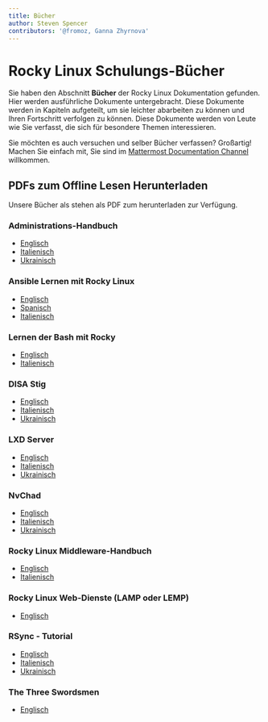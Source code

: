 ```yaml
---
title: Bücher
author: Steven Spencer
contributors: '@fromoz, Ganna Zhyrnova'
---
```


# Rocky Linux Schulungs-Bücher

Sie haben den Abschnitt **Bücher** der Rocky Linux Dokumentation gefunden. Hier werden ausführliche Dokumente untergebracht. Diese Dokumente werden in Kapiteln aufgeteilt, um sie leichter abarbeiten zu können und Ihren Fortschritt verfolgen zu können. Diese Dokumente werden von Leute wie Sie verfasst, die sich für besondere Themen interessieren.

Sie möchten es auch versuchen und selber Bücher verfassen? Großartig! Machen Sie einfach mit, Sie sind im [Mattermost Documentation Channel](https://chat.rockylinux.org/rocky-linux/channels/documentation) willkommen.

## PDFs zum Offline Lesen Herunterladen

Unsere Bücher als stehen als PDF zum herunterladen zur Verfügung.

### Administrations-Handbuch

* [Englisch](https://rocky-linux.github.io/documentation/RockyLinuxAdminGuide.pdf)
* [Italienisch](https://rocky-linux.github.io/documentation/RockyLinuxAdminGuide.it.pdf)
* [Ukrainisch](https://rocky-linux.github.io/documentation/RockyLinuxAdminGuide.uk.pdf)

### Ansible Lernen mit Rocky Linux

* [Englisch](https://rocky-linux.github.io/documentation/LearningAnsibleWithRocky.pdf)
* [Spanisch](https://rocky-linux.github.io/documentation/LearningAnsibleWithRocky.es.pdf)
* [Italienisch](https://rocky-linux.github.io/documentation/LearningAnsibleWithRocky.it.pdf)

### Lernen der Bash mit Rocky

* [Englisch](https://rocky-linux.github.io/documentation/LearningBashWithRocky.pdf)
* [Italienisch](https://rocky-linux.github.io/documentation/LearningBashWithRocky.it.pdf)

### DISA Stig

* [Englisch](https://rocky-linux.github.io/documentation/Disa_stig_rocky_linux.pdf)
* [Italienisch](https://rocky-linux.github.io/documentation/Disa_stig_rocky_linux.it.pdf)
* [Ukrainisch](https://rocky-linux.github.io/documentation/Disa_stig_rocky_linux.uk.pdf)

### LXD Server

* [Englisch](https://rocky-linux.github.io/documentation/lxd_server_rocky_linux.pdf)
* [Italienisch](https://rocky-linux.github.io/documentation/lxd_server_rocky_linux.it.pdf)
* [Ukrainisch](https://rocky-linux.github.io/documentation/lxd_server_rocky_linux.uk.pdf)

### NvChad

* [Englisch](https://rocky-linux.github.io/documentation/NvChad.pdf)
* [Italienisch](https://rocky-linux.github.io/documentation/NvChad.it.pdf)
* [Ukrainisch](https://rocky-linux.github.io/documentation/NvChad.uk.pdf)

### Rocky Linux Middleware-Handbuch

* [Englisch](https://rocky-linux.github.io/documentation/RockyLinuxMiddlewaresGuide.pdf)
* [Italienisch](https://rocky-linux.github.io/documentation/RockyLinuxMiddlewaresGuide.it.pdf)

### Rocky Linux Web-Dienste (LAMP oder LEMP)

* [Englisch](https://rocky-linux.github.io/documentation/RockyLinuxWebServicesGuide.pdf)
### RSync - Tutorial

* [Englisch](https://rocky-linux.github.io/documentation/learning_rsync_rocky_linux.pdf)
* [Italienisch](https://rocky-linux.github.io/documentation/learning_rsync_rocky_linux.it.pdf)
* [Ukrainisch](https://rocky-linux.github.io/documentation/learning_rsync_rocky_linux.uk.pdf)

### The Three Swordsmen

* [Englisch](https://rocky-linux.github.io/documentation/Sed_Awk_Grep_TheTreeSwordsmen.pdf)

